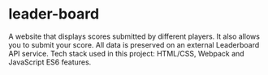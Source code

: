 # leader-board
A website that displays scores submitted by different players. It also allows you to submit your score. All data is preserved on an external Leaderboard API service. Tech stack used in this project: HTML/CSS, Webpack and JavaScript ES6 features.

